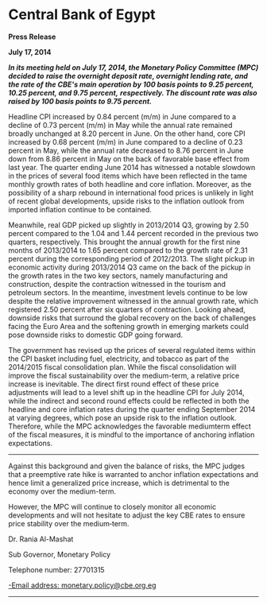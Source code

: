 # Central Bank of Egypt 

**Press Release**

**July 17, 2014**

**_In its meeting held on July 17, 2014, the Monetary Policy Committee (MPC) decided to_**
**_raise the overnight deposit rate, overnight lending rate, and the rate of the CBE's main_**
**_operation by 100 basis points to 9.25 percent, 10.25 percent, and 9.75 percent,_**
**_respectively. The discount rate was also raised by 100 basis points to 9.75 percent._**

Headline CPI increased by 0.84 percent (m/m) in June compared to a decline of 0.73
percent (m/m) in May while the annual rate remained broadly unchanged at 8.20 percent
in June. On the other hand, core CPI increased by 0.68 percent (m/m) in June compared to
a decline of 0.23 percent in May, while the annual rate decreased to 8.76 percent in June
down from 8.86 percent in May on the back of favorable base effect from last year. The
quarter ending June 2014 has witnessed a notable slowdown in the prices of several food
items which have been reflected in the tame monthly growth rates of both headline and
core inflation. Moreover, as the possibility of a sharp rebound in international food prices
is unlikely in light of recent global developments, upside risks to the inflation outlook from
imported inflation continue to be contained.

Meanwhile, real GDP picked up slightly in 2013/2014 Q3, growing by 2.50 percent
compared to the 1.04 and 1.44 percent recorded in the previous two quarters,
respectively. This brought the annual growth for the first nine months of 2013/2014 to
1.65 percent compared to the growth rate of 2.31 percent during the corresponding
period of 2012/2013. The slight pickup in economic activity during 2013/2014 Q3 came on
the back of the pickup in the growth rates in the two key sectors, namely manufacturing
and construction, despite the contraction witnessed in the tourism and petroleum sectors.
In the meantime, investment levels continue to be low despite the relative improvement
witnessed in the annual growth rate, which registered 2.50 percent after six quarters of
contraction. Looking ahead, downside risks that surround the global recovery on the back
of challenges facing the Euro Area and the softening growth in emerging markets could
pose downside risks to domestic GDP going forward.

The government has revised up the prices of several regulated items within the CPI basket
including fuel, electricity, and tobacco as part of the 2014/2015 fiscal consolidation plan.
While the fiscal consolidation will improve the fiscal sustainability over the medium-term,
a relative price increase is inevitable. The direct first round effect of these price
adjustments will lead to a level shift up in the headline CPI for July 2014, while the indirect
and second round effects could be reflected in both the headline and core inflation rates
during the quarter ending September 2014 at varying degrees, which pose an upside risk
to the inflation outlook. Therefore, while the MPC acknowledges the favorable mediumterm effect of the fiscal measures, it is mindful to the importance of anchoring inflation
expectations.


-----

Against this background and given the balance of risks, the MPC judges that a preemptive
rate hike is warranted to anchor inflation expectations and hence limit a generalized price
increase, which is detrimental to the economy over the medium-term.

However, the MPC will continue to closely monitor all economic developments and will
not hesitate to adjust the key CBE rates to ensure price stability over the medium‐term.

Dr. Rania Al-Mashat

Sub Governor, Monetary Policy

Telephone number: 27701315

[-Email address: monetary.policy@cbe.org.eg](mailto:monetary.policy@cbe.org.eg)


-----

